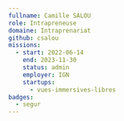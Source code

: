 ```yaml
---
fullname: Camille SALOU
role: Intrapreneuse
domaine: Intraprenariat
github: csalou
missions:
  - start: 2022-06-14
    end: 2023-11-30
    status: admin
    employer: IGN
    startups:
      - vues-immersives-libres
badges:
  - segur
---
```

